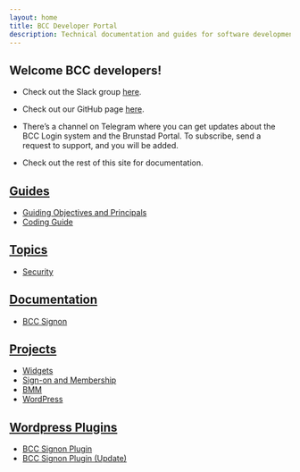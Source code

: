 ```yaml
---
layout: home
title: BCC Developer Portal
description: Technical documentation and guides for software development in BCC
---
```


## Welcome BCC developers!
* Check out the Slack group [here](https://bccdev.slack.com/).
* Check out our GitHub page [here](https://github.com/bcc-code). 
* There’s a channel on Telegram where you can get updates about the BCC Login system and the Brunstad Portal. To subscribe, send a request to support, and you will be added.

* Check out the rest of this site for documentation.

## [Guides](_guides)
* [Guiding Objectives and Principals](_guides/objectives-and-principals.md) 
* [Coding Guide](_guides/coding-guide.md)

## [Topics](_topics)
* [Security](_topics/security)

## [Documentation](docs)
* [BCC Signon](_docs/bcc-signon)

## [Projects](projects)
* [Widgets](projects/bcc-widgets)
* [Sign-on and Membership](projects/bcc-membership-docs)
* [BMM](projects/bmm-app)
* [WordPress](projects/bcc-wp)

## [Wordpress Plugins](_plugins)
* [BCC Signon Plugin](_plugins/bcc-signon.zip)
* [BCC Signon Plugin (Update)](api/updates/bcc-signon.zip)
